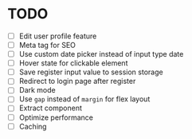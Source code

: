 # TODO

- [ ] Edit user profile feature
- [ ] Meta tag for SEO
- [ ] Use custom date picker instead of input type date
- [ ] Hover state for clickable element
- [ ] Save register input value to session storage
- [ ] Redirect to login page after register
- [ ] Dark mode
- [ ] Use `gap` instead of `margin` for flex layout
- [ ] Extract component
- [ ] Optimize performance
- [ ] Caching
